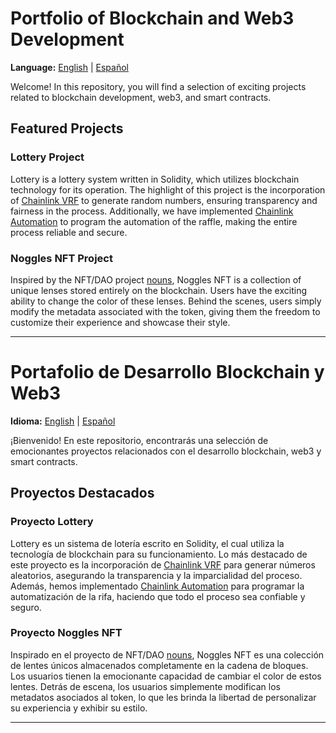 <a name="english"></a>
# Portfolio of Blockchain and Web3 Development

**Language:** [English](#english) | [Español](#espanol)

Welcome! In this repository, you will find a selection of exciting projects related to blockchain development, web3, and smart contracts.

## Featured Projects

### Lottery Project

Lottery is a lottery system written in Solidity, which utilizes blockchain technology for its operation. The highlight of this project is the incorporation of [Chainlink VRF](https://docs.chain.link/docs/chainlink-vrf/) to generate random numbers, ensuring transparency and fairness in the process. Additionally, we have implemented [Chainlink Automation](https://docs.chain.link/chainlink-automation/introduction) to program the automation of the raffle, making the entire process reliable and secure.

### Noggles NFT Project

Inspired by the NFT/DAO project [nouns](https://nouns.wtf/), Noggles NFT is a collection of unique lenses stored entirely on the blockchain. Users have the exciting ability to change the color of these lenses. Behind the scenes, users simply modify the metadata associated with the token, giving them the freedom to customize their experience and showcase their style.

---
<a name="espanol"></a>
# Portafolio de Desarrollo Blockchain y Web3

**Idioma:** [English](#english) | [Español](#espanol)

¡Bienvenido! En este repositorio, encontrarás una selección de emocionantes proyectos relacionados con el desarrollo blockchain, web3 y smart contracts.

## Proyectos Destacados

### Proyecto Lottery

Lottery es un sistema de lotería escrito en Solidity, el cual utiliza la tecnología de blockchain para su funcionamiento. Lo más destacado de este proyecto es la incorporación de [Chainlink VRF](https://docs.chain.link/docs/chainlink-vrf/) para generar números aleatorios, asegurando la transparencia y la imparcialidad del proceso. Además, hemos implementado [Chainlink Automation](https://docs.chain.link/chainlink-automation/introduction) para programar la automatización de la rifa, haciendo que todo el proceso sea confiable y seguro.

### Proyecto Noggles NFT

Inspirado en el proyecto de NFT/DAO [nouns](https://nouns.wtf/), Noggles NFT es una colección de lentes únicos almacenados completamente en la cadena de bloques. Los usuarios tienen la emocionante capacidad de cambiar el color de estos lentes. Detrás de escena, los usuarios simplemente modifican los metadatos asociados al token, lo que les brinda la libertad de personalizar su experiencia y exhibir su estilo.

---

